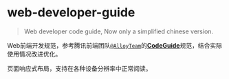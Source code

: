 # web-developer-guide
>Web developer code guide, Now only a simplified chinese version.

Web前端开发规范，参考腾讯前端团队[`@AlloyTeam`](http://www.alloyteam.com)的[**CodeGuide**](http://alloyteam.github.io/CodeGuide)规范，结合实际使用情况改进优化。

页面响应式布局，支持在各种设备分辨率中正常阅读。